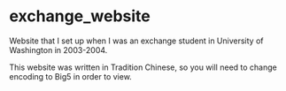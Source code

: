 # exchange_website

Website that I set up when I was an exchange student in University of Washington in 2003-2004.

This website was written in Tradition Chinese, so you will need to change encoding to Big5 in order to view.
